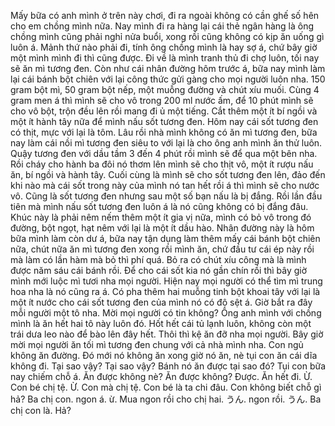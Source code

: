 Mấy bữa có anh mình ở trên này chơi, đi ra ngoài không có cần ghế số hên cho em chồng mình nữa. Nay mình đi ra hàng lại cái thẻ ngân hàng là ông chồng mình cũng phải nghỉ nửa buổi, xong rồi cũng không có kịp ăn uống gì luôn á. Mảnh thứ nào phải đi, tính ông chồng mình là hay sợ á, chứ bây giờ một mình mình đi thì cũng được. Đi về là mình tranh thủ đi chợ luôn, tối nay sẽ ăn mì tương đen. Còn như cái nhân đường hôm trước á, bữa nay mình làm lại cái bánh bột chiên với lại công thức gửi gàng cho mọi người luôn nha. 150 gram bột mì, 50 gram bột nếp, một muỗng đường và chút xíu muối. Cùng 4 gram men á thì mình sẽ cho vô trong 200 ml nước ấm, để 10 phút mình sẽ cho vô bột, trộn đều lên rồi mang đi ủ một tiếng. Cắt thêm một ít bí ngồi và một ít hành tây nữa để mình nấu sốt tương đen. Hôm nay cái sốt tương đen có thịt, mực với lại là tôm. Lâu rồi nhà mình không có ăn mì tương đen, bữa nay làm cái nồi mì tương đen siêu to với lại là cho ông anh mình ăn thử luôn. Quậy tương đen với dầu tầm 3 đến 4 phút rồi mình sẽ để qua một bên nha. Rồi cháy cho hành ba đôi nó thơm lên mình sẽ cho thịt vô, một ít rượu nấu ăn, bí ngồi và hành tây. Cuối cùng là mình sẽ cho sốt tương đen lên, đảo đến khi nào mà cái sốt trong này của mình nó tan hết rồi á thì mình sẽ cho nước vô. Cũng là sốt tương đen nhưng sau một số bạn nấu là bị đắng. Rồi lần đầu tiên mà mình nấu sốt tương đen luôn á là nó cũng không có bị đắng đâu. Khúc này là phải nêm nếm thêm một ít gia vị nữa, mình có bỏ vô trong đó đường, bột ngọt, hạt nêm với lại là một ít dầu hào. Nhân đường này là hôm bữa mình làm còn dư á, bữa nay tận dụng làm thêm mấy cái bánh bột chiên nữa, chút nữa ăn mì tương đen xong rồi mình ăn, chứ đầu tư cái ép này rồi mà làm có lần hàm mà bỏ thì phí quá. Bỏ ra có chút xíu công mà là mình được năm sáu cái bánh rồi. Để cho cái sốt kia nó gần chín rồi thì bây giờ mình mới luộc mì tươi nha mọi người. Hiện nay mọi người có thể tìm mì trung hoa nha là nó cũng ra á. Có pha thêm hai muỗng tinh bột khoai tây với lại là một ít nước cho cái sốt tương đen của mình nó có độ sệt á. Giờ bắt ra đây mỗi người một tô nha. Mời mọi người có tin không? Ông anh mình với chồng mình là ăn hết hai tô này luôn đó. Hốt hết cái tủ lạnh luôn, không còn một trái dưa leo nào để bào lên đây hết. Thôi thì kệ ăn đỡ nha mọi người. Bây giờ mời mọi người ăn tối mì tương đen chung với cả nhà mình nha. Con ngủ không ăn đường. Đó mới nó không ăn xong giờ nó ăn, nè tụi con ăn cái dĩa không đi. Tại sao vậy? Tại sao vậy? Bánh nó ăn được tại sao đó? Tụi con bữa nay chiếm chỗ á. Ăn được không nè? Ăn được không? Được. Ăn hết đi. Ừ. Con bé chị tệ. Ừ. Con mà chị tệ. Con bé là ta chi đâu. Con không biết chỗ gì hả? Ba chị con. ngon á. ừ. Mua ngon rồi cho chị hai. うん. ngon rồi. うん. Ba chị con là. Hả?